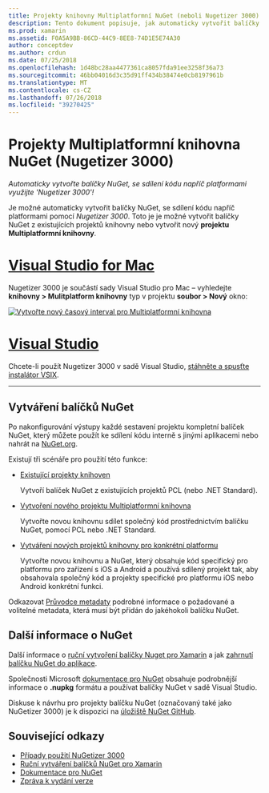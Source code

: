 ```yaml
---
title: Projekty knihovny Multiplatformní NuGet (neboli Nugetizer 3000)
description: Tento dokument popisuje, jak automaticky vytvořit balíčky NuGet pro sdílení kódu napříč platformami pomocí nástroje Nugetizer 3000.
ms.prod: xamarin
ms.assetid: F0A5A9BB-86CD-44C9-8EE8-74D1E5E74A30
author: conceptdev
ms.author: crdun
ms.date: 07/25/2018
ms.openlocfilehash: 1d48bc28aa4477361ca8057fda91ee3258f36a73
ms.sourcegitcommit: 46bb04016d3c35d91ff434b38474e0cb8197961b
ms.translationtype: MT
ms.contentlocale: cs-CZ
ms.lasthandoff: 07/26/2018
ms.locfileid: "39270425"
---
```

# <a name="nuget-multiplatform-library-projects-nugetizer-3000"></a>Projekty Multiplatformní knihovna NuGet (Nugetizer 3000)

_Automaticky vytvořte balíčky NuGet, se sdílení kódu napříč platformami využijte 'Nugetizer 3000'!_

Je možné automaticky vytvořit balíčky NuGet, se sdílení kódu napříč platformami pomocí _Nugetizer 3000_. Toto je je možné vytvořit balíčky NuGet z existujících projektů knihovny nebo vytvořit nový **projektu Multiplatformní knihovny**.

# <a name="visual-studio-for-mactabmacos"></a>[Visual Studio for Mac](#tab/macos)

Nugetizer 3000 je součástí sady Visual Studio pro Mac &ndash; vyhledejte **knihovny > Mulitplatform knihovny** typ v projektu **soubor > Nový** okno:

[![](images/mulitplatform-library-sml.png "Vytvořte nový časový interval pro Multiplatformní knihovna")](images/mulitplatform-library.png#lightbox)

# <a name="visual-studiotabwindows"></a>[Visual Studio](#tab/windows)

Chcete-li použít Nugetizer 3000 v sadě Visual Studio, [stáhněte a spusťte instalátor VSIX](http://bit.ly/nugetizer-2017).

-----

## <a name="building-nuget-packages"></a>Vytváření balíčků NuGet

Po nakonfigurování výstupy každé sestavení projektu kompletní balíček NuGet, který můžete použít ke sdílení kódu interně s jinými aplikacemi nebo nahrát na [NuGet.org](https://www.nuget.org).

Existují tři scénáře pro použití této funkce:

- [Existující projekty knihoven](existing-library.md)

  Vytvoří balíček NuGet z existujících projektů PCL (nebo .NET Standard).

- [Vytvoření nového projektu Multiplatformní knihovna](single-codebase.md)

  Vytvořte novou knihovnu sdílet společný kód prostřednictvím balíčku NuGet, pomocí PCL nebo .NET Standard.

- [Vytváření nových projektů knihovny pro konkrétní platformu](platform-specific.md)

  Vytvořte novou knihovnu a NuGet, který obsahuje kód specifický pro platformu pro zařízení s iOS a Android a používá sdílený projekt tak, aby obsahovala společný kód a projekty specifické pro platformu iOS nebo Android konkrétní funkci.

Odkazovat [Průvodce metadaty](metadata.md) podrobné informace o požadované a volitelné metadata, která musí být přidán do jakéhokoli balíčku NuGet.

## <a name="further-nuget-information"></a>Další informace o NuGet

Další informace o [ruční vytvoření balíčky Nuget pro Xamarin](~/cross-platform/app-fundamentals/nuget-manual.md) a jak [zahrnutí balíčku NuGet do aplikace](https://docs.microsoft.com/visualstudio/mac/nuget-walkthrough).

Společnosti Microsoft [dokumentace pro NuGet](https://docs.microsoft.com/nuget/) obsahuje podrobnější informace o **.nupkg** formátu a používat balíčky NuGet v sadě Visual Studio.

Diskuse k návrhu pro projekty balíčku NuGet (označovaný také jako NuGetizer 3000) je k dispozici na [úložiště NuGet GitHub](https://github.com/NuGet/Home/wiki/NuGetizer-3000).

## <a name="related-links"></a>Související odkazy

- [Případy použití NuGetizer 3000](https://github.com/NuGet/Home/wiki/NuGetizer-Core-Scenarios)
- [Ruční vytváření balíčků NuGet pro Xamarin](~/cross-platform/app-fundamentals/nuget-manual.md)
- [Dokumentace pro NuGet](https://docs.microsoft.com/nuget/)
- [Zpráva k vydání verze](https://developer.xamarin.com/releases/studio/xamarin.studio_6.2/xamarin.studio_6.2/#NuGetizer_3000)
